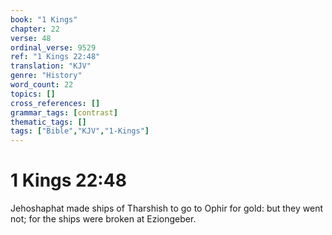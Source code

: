 ```yaml
---
book: "1 Kings"
chapter: 22
verse: 48
ordinal_verse: 9529
ref: "1 Kings 22:48"
translation: "KJV"
genre: "History"
word_count: 22
topics: []
cross_references: []
grammar_tags: [contrast]
thematic_tags: []
tags: ["Bible","KJV","1-Kings"]
---
```


# 1 Kings 22:48

Jehoshaphat made ships of Tharshish to go to Ophir for gold: but they went not; for the ships were broken at Eziongeber.
